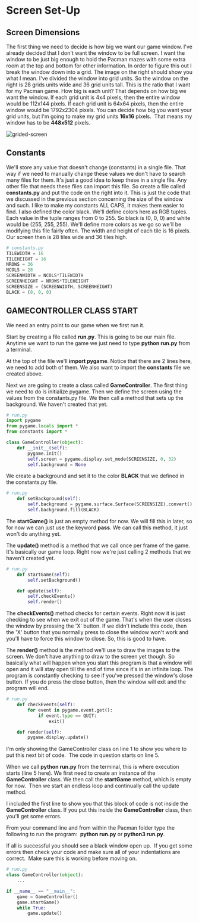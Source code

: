 # Screen Set-Up

## Screen Dimensions

The first thing we need to decide is how big we want our game window. I've already decided that I don't want the window to be full screen. I want the window to be just big enough to hold the Pacman mazes with some extra room at the top and bottom for other information. In order to figure this out I break the window down into a grid. The image on the right should show you what I mean. I've divided the window into grid units. So the window on the right is 28 grids units wide and 36 grid units tall. This is the ratio that I want for my Pacman game. How big is each unit? That depends on how big we want the window. If each grid unit is 4x4 pixels, then the entire window would be 112x144 pixels. If each grid unit is 64x64 pixels, then the entire window would be 1792x2304 pixels. You can decide how big you want your grid units, but I'm going to make my grid units **16x16** pixels.  That means my window has to be **448x512** pixels.  

![grided-screen](https://img1.wsimg.com/isteam/ip/51f9eb68-183a-416f-aedc-5c476e4e4d1c/grid.png/:/cr=t:0%25,l:0%25,w:100%25,h:100%25/rs=w:400,cg:true)

## Constants

We'll store any value that doesn't change (constants) in a single file. That way if we need to manually change these values we don't have to search many files for them. It's just a good idea to keep these in a single file. Any other file that needs these files can import this file. So create a file called **constants.py** and put the code on the right into it. This is just the code that we discussed in the previous section concerning the size of the window and such. I like to make my constants ALL CAPS, it makes them easier to find. I also defined the color black. We'll define colors here as RGB tuples. Each value in the tuple ranges from 0 to 255. So black is (0, 0, 0) and white would be (255, 255, 255). We'll define more colors as we go so we'll be modifying this file fairly often. The width and height of each tile is 16 pixels. Our screen then is 28 tiles wide and 36 tiles high.

```python
# constants.py
TILEWIDTH = 16
TILEHEIGHT = 16
NROWS = 36
NCOLS = 28
SCREENWIDTH = NCOLS*TILEWIDTH
SCREENHEIGHT = NROWS*TILEHEIGHT
SCREENSIZE = (SCREENWIDTH, SCREENHEIGHT)
BLACK = (0, 0, 0)
```

## GAMECONTROLLER CLASS START

We need an entry point to our game when we first run it.  

Start by creating a file called **run.py**. This is going to be our main file. Anytime we want to run the game we just need to type **python run.py** from a terminal.

At the top of the file we'll **import pygame**. Notice that there are 2 lines here, we need to add both of them. We also want to import the **constants** file we created above.

Next we are going to create a class called **GameController**. The first thing we need to do is initialize pygame. Then we define the screen using the values from the constants.py file. We then call a method that sets up the background. We haven't created that yet.

```python
# run.py
import pygame
from pygame.locals import *
from constants import *

class GameController(object):
    def __init__(self):
        pygame.init()
        self.screen = pygame.display.set_mode(SCREENSIZE, 0, 32)
        self.background = None
```

We create a background and set it to the color **BLACK** that we defined in the constants.py file.

```python
# run.py
    def setBackground(self):
        self.background = pygame.surface.Surface(SCREENSIZE).convert()
        self.background.fill(BLACK)
```

The **startGame()** is just an empty method for now. We will fill this in later, so for now we can just use the keyword **pass**. We can call this method, it just won't do anything yet.

The **update()** method is a method that we call once per frame of the game. It's basically our game loop. Right now we're just calling 2 methods that we haven't created yet.

```python
# run.py
    def startGame(self):
        self.setBackground()

    def update(self):
        self.checkEvents()
        self.render()
```

The **checkEvents()** method checks for certain events. Right now it is just checking to see when we exit out of the game. That's when the user closes the window by pressing the 'X' button. If we didn't include this code, then the 'X' button that you normally press to close the window won't work and you'll have to force this window to close. So, this is good to have.

The **render()** method is the method we'll use to draw the images to the screen. We don't have anything to draw to the screen yet though. So basically what will happen when you start this program is that a window will open and it will stay open till the end of time since it's in an infinite loop. The program is constantly checking to see if you've pressed the window's close button. If you do press the close button, then the window will exit and the program will end.

```python
# run.py
    def checkEvents(self):
        for event in pygame.event.get():
            if event.type == QUIT:
                exit()

    def render(self):
        pygame.display.update()
```

I'm only showing the GameController class on line 1 to show you where to put this next bit of code.  The code in question starts on line 5.

When we call **python run.py** from the terminal, this is where execution starts (line 5 here). We first need to create an instance of the **GameController** class. We then call the **startGame** method, which is empty for now.  Then we start an endless loop and continually call the update method.

I included the first line to show you that this block of code is not inside the **GameController** class. If you put this inside the **GameController** class, then you'll get some errors.

From your command line and from within the Pacman folder type the following to run the program:  **python run.py** or **python3 run.py**.

If all is successful you should see a black window open up.  If you get some errors then check your code and make sure all of your indentations are correct.  Make sure this is working before moving on.

```python
# run.py
class GameController(object):
    ...

if __name__ == "__main__":
    game = GameController()
    game.startGame()
    while True:
        game.update()
```
